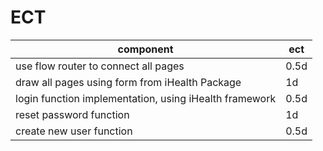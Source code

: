 ECT
======


component|	ect
---------|----
use flow router to connect all pages| 0.5d
draw all pages using form from iHealth Package | 1d
login function implementation, using iHealth framework|  0.5d
reset password function|  1d
create new user function|  0.5d  